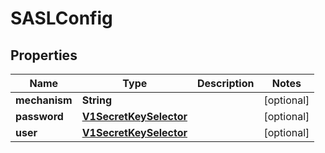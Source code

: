 

# SASLConfig

## Properties

Name | Type | Description | Notes
------------ | ------------- | ------------- | -------------
**mechanism** | **String** |  |  [optional]
**password** | [**V1SecretKeySelector**](V1SecretKeySelector.md) |  |  [optional]
**user** | [**V1SecretKeySelector**](V1SecretKeySelector.md) |  |  [optional]



